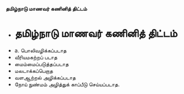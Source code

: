**தமிழ்நாடு மாணவர் கணினித் திட்டம்**
- # தமிழ்நாடு மாணவர் கணினித் திட்டம்
- a. பொலிவழிக்கப்படாத
- வீரியமகற்றப் படாத
- மைம்மைப்படுத்தப்படாத
- மலடாக்கப்பெறாத
- வளஆற்றல் அழிக்கப்படாத
- நோய் நுண்மம் அழித்துக் காப்பீடு செய்யப்படாத.

